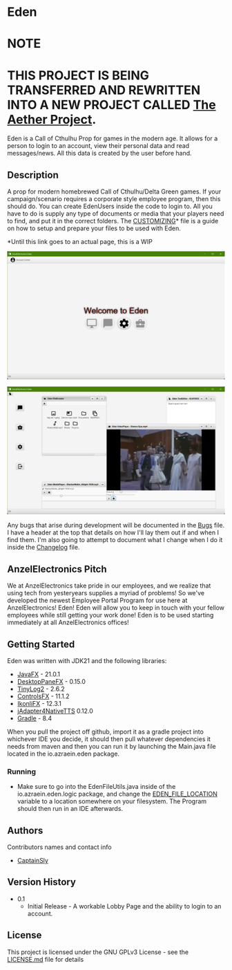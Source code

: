 # Eden



# NOTE 

# THIS PROJECT IS BEING TRANSFERRED AND REWRITTEN INTO A NEW PROJECT CALLED [The Aether Project](https://github.com/CaptainSly/The-Aether-Project). 



Eden is a Call of Cthulhu Prop for games in the modern age. It allows for a person to login to an account, view their personal data and read messages/news. All this data is created by the user before hand. 

## Description

A prop for modern homebrewed Call of Cthulhu/Delta Green games. If your campaign/scenario requires a corporate style employee program, then this should do. You can create EdenUsers inside the code to login to. All you have to do is supply any type of documents or media that your players need to find, and put it in the correct folders. The [CUSTOMIZING](CUSTOMIZING.md)* file is a guide on how to setup and prepare your files to be used with Eden. 


*Until this link goes to an actual page, this is a WIP


![Eden Lobby](edenImage.png)

![Eden Desktop](edenDesktop.png)


Any bugs that arise during development will be documented in the [Bugs](Bugs.md) file. I have a header at the top that details on how I'll lay them out if and when I find them. I'm also going to attempt to document what I change when I do it inside the [Changelog](ChangeLog.md) file.

## AnzelElectronics Pitch

We at AnzelElectronics take pride in our employees, and we realize that using tech from yesteryears supplies a myriad of problems! So we've developed the newest Employee Portal Program for use here at AnzelElectronics! Eden! Eden will allow you to keep in touch with your fellow employees while still getting your work done! Eden is to be used starting immediately at all AnzelElectronics offices! 


## Getting Started

Eden was written with JDK21 and the following libraries:

* [JavaFX](https://openjfx.io/openjfx-docs/#introduction) - 21.0.1
* [DesktopPaneFX](https://github.com/kordamp/desktoppanefx) - 0.15.0
* [TinyLog2](https://tinylog.org/v2/) - 2.6.2
* [ControlsFX](https://central.sonatype.com/artifact/org.controlsfx/controlsfx) - 11.1.2
* [IkonliFX](https://github.com/kordamp/ikonli/) - 12.3.1
* [jAdapter4NativeTTS](https://github.com/jonelo/jAdapterForNativeTTS) 0.12.0
* [Gradle](https://gradle.org) - 8.4


When you pull the project off github, import it as a gradle project into whichever IDE you decide, it should then pull whatever dependencies it needs from maven and then you can run it by launching the Main.java file located in the io.azraein.eden package.

### Running

* Make sure to go into the EdenFileUtils.java inside of the io.azraein.eden.logic package, and change the [EDEN_FILE_LOCATION](https://github.com/CaptainSly/Eden/blob/9a31b7a99e5d39c67d41a057821f2c94e15a5553/src/main/java/io/azraein/eden/logic/EdenFileUtils.java#L11C2-L11C78) variable to a location somewhere on your filesystem. The Program should then run in an IDE afterwards. 

## Authors

Contributors names and contact info

* [CaptainSly](https://github.com/CaptainSly)

## Version History

* 0.1
    * Initial Release - A workable Lobby Page and the ability to login to an account. 

## License

This project is licensed under the GNU GPLv3 License - see the [LICENSE.md](LICENSE.md) file for details

